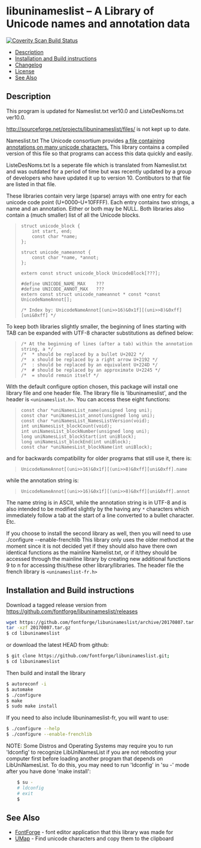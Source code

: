 libuninameslist – A Library of Unicode names and annotation data
================================================================
[![Coverity Scan Build Status](https://scan.coverity.com/projects/793/badge.svg?flat=1)](https://scan.coverity.com/projects/793)

-   [Description](#description)
-   [Installation and Build instructions](#installation-and-build-instructions)
-   [Changelog](https://raw.github.com/fontforge/libuninameslist/master/ChangeLog)
-   [License](https://raw.github.com/fontforge/libuninameslist/master/LICENSE)
-   [See Also](#see-also)

Description
-----------

This program is updated for Nameslist.txt ver10.0 and ListeDesNoms.txt ver10.0.

http://sourceforge.net/projects/libuninameslist/files/ is not kept up to date.

Nameslist.txt
The Unicode consortium provides [a file containing annotations on many unicode
characters.](http://www.unicode.org/Public/UNIDATA/NamesList.html) This library
contains a compiled version of this file so that programs can access this data
quickly and easily.

ListeDesNoms.txt
Is a seperate file which is translated from Nameslist.txt and was outdated for
a period of time but was recently updated by a group of developers who have
updated it up to version 10. Contibutors to that file are listed in that file.

These libraries contain very large (sparse) arrays with one entry for each
unicode code point (U+0000–U+10FFFF). Each entry contains two strings, a name
and an annotation. Either or both may be NULL. Both libraries also contain a
(much smaller) list of all the Unicode blocks.

>     struct unicode_block {
>         int start, end;
>         const char *name;
>     };
>
>     struct unicode_nameannot {
>         const char *name, *annot;
>     };
>
>     extern const struct unicode_block UnicodeBlock[???];
>
>     #define UNICODE_NAME_MAX    ???
>     #define UNICODE_ANNOT_MAX   ???
>     extern const struct unicode_nameannot * const *const UnicodeNameAnnot[];
>
>     /* Index by: UnicodeNameAnnot[(uni>>16)&0x1f][(uni>>8)&0xff][uni&0xff] */

To keep both libraries slightly smaller, the beginning of lines starting with
TAB can be expanded with UTF-8 character substitutions as defined below:

>     /* At the beginning of lines (after a tab) within the annotation string, a */
>     /*  * should be replaced by a bullet U+2022 */
>     /*  x should be replaced by a right arrow U+2192 */
>     /*  : should be replaced by an equivalent U+224D */
>     /*  # should be replaced by an approximate U+2245 */
>     /*  = should remain itself */

With the default configure option chosen, this package will install one library
file and one header file. The library file is 'libuninameslist', and the header
is `<uninameslist.h>`. You can access these eight functions:

>     const char *uniNamesList_name(unsigned long uni);
>     const char *uniNamesList_annot(unsigned long uni);
>     const char *uniNamesList_NamesListVersion(void);
>     int uniNamesList_blockCount(void);
>     int uniNamesList_blockNumber(unsigned long uni);
>     long uniNamesList_blockStart(int uniBlock);
>     long uniNamesList_blockEnd(int uniBlock);
>     const char *uniNamesList_blockName(int uniBlock);

and for backwards compatibility for older programs that still use it, there is:

>     UnicodeNameAnnot[(uni>>16)&0x1f][(uni>>8)&0xff][uni&0xff].name

while the annotation string is:

>     UnicodeNameAnnot[(uni>>16)&0x1f][(uni>>8)&0xff][uni&0xff].annot

The name string is in ASCII, while the annotation string is in UTF-8 and is
also intended to be modified slightly by the having any `*` characters which
immediately follow a tab at the start of a line converted to a bullet
character. Etc.

If you choose to install the second library as well, then you will need to
use ./configure --enable-frenchlib
This library only uses the older method at the moment since it is not decided
yet if they should also have there own identical functions as the mainline
Namelist.txt, or if it/they should be accessed through the mainline library
by creating new additional functions 9 to n for accessing this/these other
library/libraries.
The header file the french library is `<uninameslist-fr.h>`

Installation and Build instructions
-----------------------------------

Download a tagged release version from https://github.com/fontforge/libuninameslist/releases

```bash
wget https://github.com/fontforge/libuninameslist/archive/20170807.tar.gz
tar -xzf 20170807.tar.gz
$ cd libuninameslist
```

or download the latest HEAD from github:
```bash
$ git clone https://github.com/fontforge/libuninameslist.git;
$ cd libuninameslist
```

Then build and install the library
```bash
$ autoreconf -i
$ automake
$ ./configure
$ make
$ sudo make install
```

If you need to also include libuninameslist-fr, you will want to use:
```bash
$ ./configure --help
$ ./configure --enable-frenchlib
```

NOTE: Some Distros and Operating Systems may require you to run 'ldconfig' to
recognize LibUniNamesList if you are not rebooting your computer first before
loading another program that depends on LibUniNamesList. To do this, you may
need to run 'ldconfig' in 'su -' mode after you have done 'make install':
```bash
	$ su -
	# ldconfig
	# exit
	$
```

See Also
--------

-   [FontForge](http://github.com/fontforge/fontforge/) - font editor application that this library was made for
-   [UMap](http://umap.sf.net/) - Find unicode characters and copy them to the clipboard
